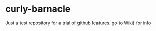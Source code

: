 # curly-barnacle
Just a test repository for a trial of github features.
go to [Wiki](/wiki)) for info
